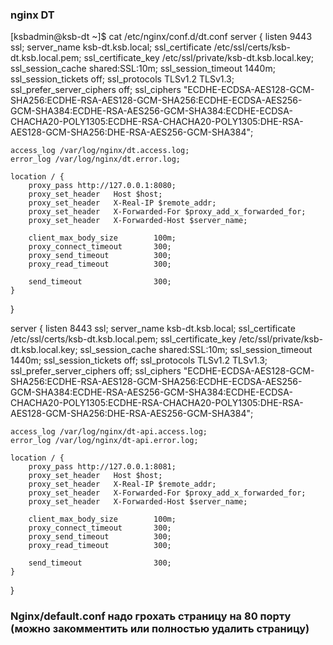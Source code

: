 ### nginx DT
[ksbadmin@ksb-dt ~]$ cat /etc/nginx/conf.d/dt.conf 
server {
    listen 9443 ssl;
    server_name ksb-dt.ksb.local;
    ssl_certificate /etc/ssl/certs/ksb-dt.ksb.local.pem;
    ssl_certificate_key /etc/ssl/private/ksb-dt.ksb.local.key;
    ssl_session_cache shared:SSL:10m;
    ssl_session_timeout 1440m;
    ssl_session_tickets off;
    ssl_protocols TLSv1.2 TLSv1.3;
    ssl_prefer_server_ciphers off;
    ssl_ciphers "ECDHE-ECDSA-AES128-GCM-SHA256:ECDHE-RSA-AES128-GCM-SHA256:ECDHE-ECDSA-AES256-GCM-SHA384:ECDHE-RSA-AES256-GCM-SHA384:ECDHE-ECDSA-CHACHA20-POLY1305:ECDHE-RSA-CHACHA20-POLY1305:DHE-RSA-AES128-GCM-SHA256:DHE-RSA-AES256-GCM-SHA384";

    access_log /var/log/nginx/dt.access.log;
    error_log /var/log/nginx/dt.error.log;

    location / {
        proxy_pass http://127.0.0.1:8080;
        proxy_set_header   Host $host;
        proxy_set_header   X-Real-IP $remote_addr;
        proxy_set_header   X-Forwarded-For $proxy_add_x_forwarded_for;
        proxy_set_header   X-Forwarded-Host $server_name;

        client_max_body_size        100m;
        proxy_connect_timeout       300;
        proxy_send_timeout          300;
        proxy_read_timeout          300;

        send_timeout                300;
    }
}

server {
    listen 8443 ssl;
    server_name ksb-dt.ksb.local;
    ssl_certificate /etc/ssl/certs/ksb-dt.ksb.local.pem;
    ssl_certificate_key /etc/ssl/private/ksb-dt.ksb.local.key;
    ssl_session_cache shared:SSL:10m;
    ssl_session_timeout 1440m;
    ssl_session_tickets off;
    ssl_protocols TLSv1.2 TLSv1.3;
    ssl_prefer_server_ciphers off;
    ssl_ciphers "ECDHE-ECDSA-AES128-GCM-SHA256:ECDHE-RSA-AES128-GCM-SHA256:ECDHE-ECDSA-AES256-GCM-SHA384:ECDHE-RSA-AES256-GCM-SHA384:ECDHE-ECDSA-CHACHA20-POLY1305:ECDHE-RSA-CHACHA20-POLY1305:DHE-RSA-AES128-GCM-SHA256:DHE-RSA-AES256-GCM-SHA384";

    access_log /var/log/nginx/dt-api.access.log;
    error_log /var/log/nginx/dt-api.error.log;

    location / {
        proxy_pass http://127.0.0.1:8081;
        proxy_set_header   Host $host;
        proxy_set_header   X-Real-IP $remote_addr;
        proxy_set_header   X-Forwarded-For $proxy_add_x_forwarded_for;
        proxy_set_header   X-Forwarded-Host $server_name;

        client_max_body_size        100m;
        proxy_connect_timeout       300;
        proxy_send_timeout          300;
        proxy_read_timeout          300;

        send_timeout                300;
    }
}




### Nginx/default.conf надо грохать страницу на 80 порту (можно закомментить или полностью удалить страницу)